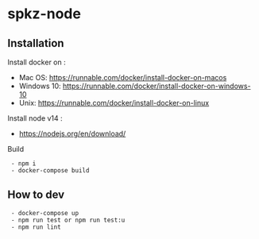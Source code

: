 # spkz-node

## Installation

Install docker on :

- Mac OS: https://runnable.com/docker/install-docker-on-macos
- Windows 10: https://runnable.com/docker/install-docker-on-windows-10
- Unix: https://runnable.com/docker/install-docker-on-linux

Install node v14 :

- https://nodejs.org/en/download/

Build
```
 - npm i
 - docker-compose build
```

## How to dev

```
 - docker-compose up
 - npm run test or npm run test:u
 - npm run lint
```
